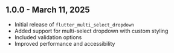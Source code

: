 ## 1.0.0 - March 11, 2025
- Initial release of `flutter_multi_select_dropdown`
- Added support for multi-select dropdown with custom styling
- Included validation options
- Improved performance and accessibility
